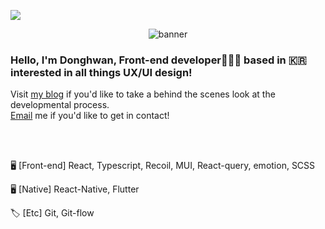 
<a href="https://hits.seeyoufarm.com"><img src="https://hits.seeyoufarm.com/api/count/incr/badge.svg?url=https%3A%2F%2Fgithub.com%2Fdawa93&count_bg=%2379C83D&title_bg=%23555555&icon=&icon_color=%23E7E7E7&title=hits&edge_flat=false"/></a>


<p align="center"><img src='https://user-images.githubusercontent.com/56268052/107844661-c9de6d80-6e18-11eb-847b-06ec5b5ff0be.png' alt='banner'></p>


### Hello, I'm Donghwan, Front-end developer👨🏻‍💻  based in 🇰🇷 <br /> interested in all things UX/UI design!

Visit <a href='https://velog.io/@hwanieee' target="_blank">my blog</a> if you'd like to take a behind the scenes look at the developmental process.
<br /><a href='mailto:dawa9293@gmail.com'>Email</a> me if you'd like to get in contact!






<br />
<br />

🖥 [Front-end] React, Typescript, Recoil, MUI, React-query, emotion, SCSS

🖥 [Native] React-Native, Flutter

🏷 [Etc] Git, Git-flow


<!--
**dawa93/dawa93** is a ✨ _special_ ✨ repository because its `README.md` (this file) appears on your GitHub profile.

Here are some ideas to get you started:

- 🔭 I’m currently working on ...
- 🌱 I’m currently learning ...
- 👯 I’m looking to collaborate on ...
- 🤔 I’m looking for help with ...
- 💬 Ask me about ...
- 📫 How to reach me: ...
- 😄 Pronouns: ...
- ⚡ Fun fact: ...
-->
